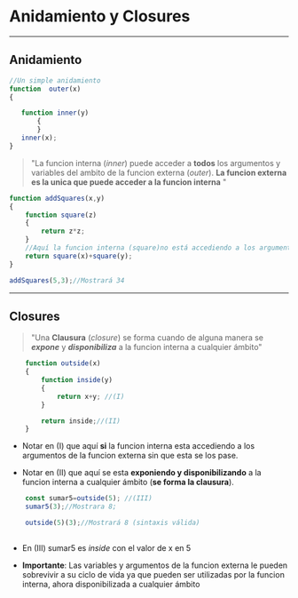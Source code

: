  # **Anidamiento y Closures** #
 ---
## **Anidamiento** ##
 ``` javascript
//Un simple anidamiento
function  outer(x)
{

    function inner(y)
        {
        }
    inner(x);
}
```
> "La funcion interna (_inner_) puede acceder a **todos** los argumentos y variables del ambito de la funcion externa (_outer_). **La funcion externa es la unica que puede acceder a la funcion interna** "

```js
function addSquares(x,y)
{
    function square(z)
    {
        return z*z;
    }
    //Aquí la funcion interna (square)no está accediendo a los argumentos de la externa, sinó que esta se los está pasando por parametro.
    return square(x)+square(y);
}

addSquares(5,3);//Mostrará 34
```
---
## **Closures** ##

> "Una **Clausura** (_closure_) se forma cuando de alguna manera se **_expone_** y 
**_disponibiliza_** a la funcion interna a cualquier ámbito"

``` js 
    function outside(x)
    {
        function inside(y)
        {
            return x+y; //(I)
        }

        return inside;//(II)
    }

```

* Notar en (I) que aquí **si** la funcion interna esta accediendo a los argumentos de la funcion externa sin que esta se los pase.

* Notar en (II) que aquí se esta **exponiendo y disponibilizando** a  la funcion interna a cualquier ámbito (**se forma la clausura**).

``` javascript
    const sumar5=outside(5); //(III)
    sumar5(3);//Mostrara 8;

    outside(5)(3);//Mostrará 8 (sintaxis válida)
    
```
* En (III) sumar5 es _inside_ con el valor de x en 5

* **Importante**: Las variables y argumentos de la funcion externa le pueden sobrevivir a su ciclo de vida ya que pueden ser utilizadas por la funcion interna, ahora disponibilizada a cualquier ámbito



